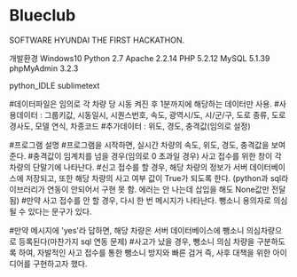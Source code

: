 # Blueclub
SOFTWARE HYUNDAI THE FIRST HACKATHON.

개발환경
Windows10
Python 2.7
Apache 2.2.14
PHP 5.2.12 
MySQL 5.1.39
phpMyAdmin 3.2.3

python_IDLE
sublimetext

#데이터파일은 임의로 각 차량 당 시동 켜진 후 1분까지에 해당하는 데이터만 사용.
#사용데이터 : 그룹키값, 시동일시, 시퀀스번호, 속도, 광역시/도, 시/군/구, 도로 종류, 도로 경사도, 모델 연식, 차종코드
#추가데이터 : 위도, 경도, 충격값(임의로 설정)


#프로그램 설명
#프로그램을 시작하면, 실시간 차량의 속도, 위도, 경도, 충격값을 보여준다.
#충격값이 임계치를 넘을 경우(임의로 0 초과일 경우) 사고 접수를 위한 창이 각 차량의 단말기에 나타난다.
#신고 접수를 할 경우, 해당 차량의 정보가 서버 데이터베이스에 저장되고, 또한 해당 차량의 사고 여부 값이 True가 되도록 한다.
(python과 sql라이브러리가 연동이 안되어서 구현 못 함. 에러는 안 나는데 삽입을 해도 None값만 전달됨)
#만약 사고 접수를 안 할 경우, 다시 한 번 메시지가 나타난다. 뺑소니 용의자로 의심될 수 있다는 문구가 있다.

#만약 메시지에 'yes'라 답하면, 해당 차량은 서버 데이터베이스에 뺑소니 의심차량으로 등록된다(마찬가지 sql 연동 문제)
#사고가 났을 경우, 뺑소니 의심 차량을 구분하도록 하여, 자발적인 사고 접수를 통한 뺑소니 방지와 빠른 검거 즉, 사후 대책을 위한 아이디어를 구현하고자 했다.


